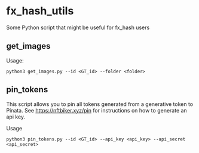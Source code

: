 # fx_hash_utils

Some Python script that might be useful for fx_hash users

## get_images

Usage:
```
python3 get_images.py --id <GT_id> --folder <folder>
```

## pin_tokens

This script allows you to pin all tokens generated from a generative token to Pinata.
See https://nftbiker.xyz/pin for instructions on how to generate an api key.

Usage
```
python3 pin_tokens.py --id <GT_id> --api_key <api_key> --api_secret <api_secret>
```
